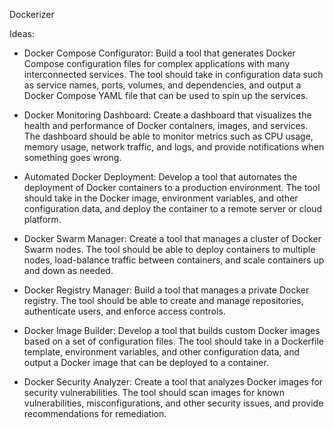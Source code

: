 Dockerizer

Ideas:
- Docker Compose Configurator: Build a tool that generates Docker Compose configuration files for complex applications with many interconnected services. The tool should take in configuration data such as service names, ports, volumes, and dependencies, and output a Docker Compose YAML file that can be used to spin up the services.

- Docker Monitoring Dashboard: Create a dashboard that visualizes the health and performance of Docker containers, images, and services. The dashboard should be able to monitor metrics such as CPU usage, memory usage, network traffic, and logs, and provide notifications when something goes wrong.

- Automated Docker Deployment: Develop a tool that automates the deployment of Docker containers to a production environment. The tool should take in the Docker image, environment variables, and other configuration data, and deploy the container to a remote server or cloud platform.

- Docker Swarm Manager: Create a tool that manages a cluster of Docker Swarm nodes. The tool should be able to deploy containers to multiple nodes, load-balance traffic between containers, and scale containers up and down as needed.

- Docker Registry Manager: Build a tool that manages a private Docker registry. The tool should be able to create and manage repositories, authenticate users, and enforce access controls.

- Docker Image Builder: Develop a tool that builds custom Docker images based on a set of configuration files. The tool should take in a Dockerfile template, environment variables, and other configuration data, and output a Docker image that can be deployed to a container.

- Docker Security Analyzer: Create a tool that analyzes Docker images for security vulnerabilities. The tool should scan images for known vulnerabilities, misconfigurations, and other security issues, and provide recommendations for remediation.